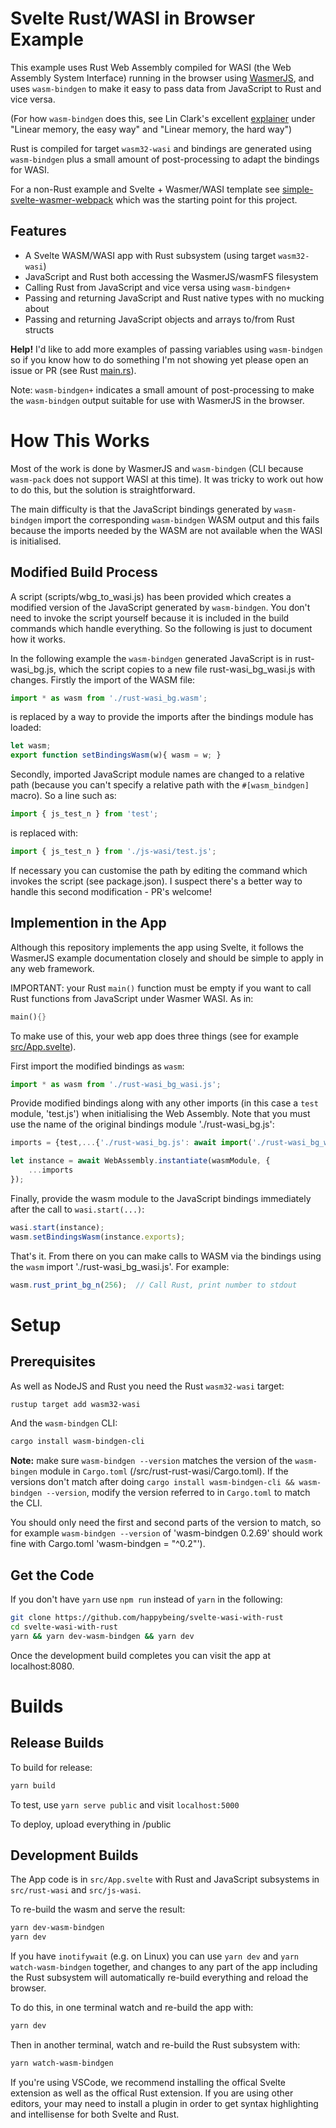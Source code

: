 # Svelte Rust/WASI in Browser Example

This example uses Rust Web Assembly compiled for WASI (the Web Assembly
System Interface) running in the browser using [WasmerJS](https://github.com/wasmerio/wasmer-js), and uses `wasm-bindgen` to make it easy to pass data from JavaScript to Rust and vice versa.

(For how `wasm-bindgen` does this, see Lin Clark's excellent [explainer](https://hacks.mozilla.org/2018/06/babys-first-rustwebassembly-module-say-hi-to-jsconf-eu/) under "Linear memory, the easy way" and "Linear memory, the hard way")

Rust is compiled for target `wasm32-wasi` and bindings are generated using
`wasm-bindgen` plus a small amount of post-processing to adapt the bindings for
WASI.

For a non-Rust example and Svelte + Wasmer/WASI template see [simple-svelte-wasmer-webpack](https://github.com/happybeing/simple-svelte-wasmer-webpack) which was the starting point for this project.

## Features
- A Svelte WASM/WASI app with Rust subsystem (using target `wasm32-wasi`)
- JavaScript and Rust both accessing the WasmerJS/wasmFS filesystem
- Calling Rust from JavaScript and vice versa using `wasm-bindgen+`
- Passing and returning JavaScript and Rust native types with no mucking about
- Passing and returning JavaScript objects and arrays to/from Rust structs

**Help!** I'd like to add more examples of passing variables using `wasm-bindgen` so if you know how to do something I'm not showing yet please open an issue or PR (see Rust [main.rs](https://github.com/happybeing/svelte-wasi-with-rust/blob/main/src/rust-wasi/src/main.rs)).

Note: `wasm-bindgen+` indicates a small amount of post-processing to make the `wasm-bindgen` output suitable for use with WasmerJS in the browser.
# How This Works
Most of the work is done by WasmerJS and `wasm-bindgen` (CLI because `wasm-pack` does not support WASI at this time). It was tricky to work out how to do this, but the solution is straightforward.

The main difficulty is that the JavaScript bindings generated by `wasm-bindgen` import the corresponding `wasm-bindgen` WASM output and this fails because the imports needed by the WASM are not available when the WASI is initialised.

## Modified Build Process
A script (scripts/wbg_to_wasi.js) has been provided which creates a modified version of the JavaScript generated by `wasm-bindgen`. You don't need to invoke the script yourself because it is included in the build commands which handle everything. So the following is just to document how it works.

In the following example the `wasm-bindgen` generated JavaScript is in rust-wasi_bg.js, which the script copies to a new file rust-wasi_bg_wasi.js with changes. Firstly the import of the WASM file:
```javascript
import * as wasm from './rust-wasi_bg.wasm';
```
is replaced by a way to provide the imports after the bindings module has loaded:
```javascript
let wasm;
export function setBindingsWasm(w){ wasm = w; }
```
Secondly, imported JavaScript module names are changed to a relative path (because you can't specify a relative path with the `#[wasm_bindgen]` macro). So a line such as:
```javascript
import { js_test_n } from 'test';
```
is replaced with:
```javascript
import { js_test_n } from './js-wasi/test.js';
```
If necessary you can customise the path by editing the command which invokes the script (see package.json). I suspect there's a better way to handle this second modification - PR's welcome!

## Implemention in the App
Although this repository implements the app using Svelte, it follows the WasmerJS example documentation closely and should be simple to apply in any web framework.

IMPORTANT: your Rust `main()` function must be empty if you want to call Rust functions from JavaScript under Wasmer WASI. As in:
```rust
main(){}
```

To make use of this, your web app does three things (see for example [src/App.svelte](https://github.com/happybeing/svelte-wasi-with-rust/blob/main/src/App.svelte)).

First import the modified bindings as `wasm`:
```javascript
import * as wasm from './rust-wasi_bg_wasi.js';
```

Provide modified bindings along with any other imports (in this case a `test` module, 'test.js') when initialising the Web Assembly. Note that you must use the name of the original bindings module './rust-wasi_bg.js':
```javascript
imports = {test,...{'./rust-wasi_bg.js': await import('./rust-wasi_bg_wasi')},...imports};

let instance = await WebAssembly.instantiate(wasmModule, {
	...imports
});
```
Finally, provide the wasm module to the JavaScript bindings immediately after the call to `wasi.start(...)`:
```javascript
wasi.start(instance);
wasm.setBindingsWasm(instance.exports);
```

That's it. From there on you can make calls to WASM via the bindings using the `wasm` import './rust-wasi_bg_wasi.js'. For example:
```javascript
wasm.rust_print_bg_n(256);  // Call Rust, print number to stdout
```
# Setup

## Prerequisites
As well as NodeJS and Rust you need the Rust `wasm32-wasi` target:
```bash
rustup target add wasm32-wasi
```
And the `wasm-bindgen` CLI:
```bash
cargo install wasm-bindgen-cli
```
**Note:** make sure `wasm-bindgen --version` matches the version of the `wasm-bingen` module in `Cargo.toml` (/src/rust-rust-wasi/Cargo.toml). If the versions don't match after doing `cargo install wasm-bindgen-cli && wasm-bindgen --version`, modify the version referred to in `Cargo.toml` to match the CLI.

You should only need the first and second parts of the version to match, so for example `wasm-bindgen --version` of 'wasm-bindgen 0.2.69' should work fine with Cargo.toml 'wasm-bindgen = "^0.2"').
## Get the Code
If you don't have `yarn` use `npm run` instead of `yarn` in the following:
```bash
git clone https://github.com/happybeing/svelte-wasi-with-rust
cd svelte-wasi-with-rust
yarn && yarn dev-wasm-bindgen && yarn dev
```
Once the development build completes you can visit the app at localhost:8080.

# Builds
## Release Builds
To build for release:
```bash
yarn build
```
To test, use `yarn serve public` and visit `localhost:5000`

To deploy, upload everything in /public
## Development Builds

The App code is in `src/App.svelte` with Rust and  JavaScript subsystems in `src/rust-wasi` and `src/js-wasi`.

To re-build the wasm and serve the result:
```bash
yarn dev-wasm-bindgen
yarn dev
```	

If you have `inotifywait` (e.g. on Linux) you can use `yarn dev` and `yarn watch-wasm-bindgen` together, and changes to any part of the app including the Rust subsystem will automatically re-build everything and reload the browser.

To do this, in one terminal watch and re-build the app with:
```bash
yarn dev
```
Then in another terminal, watch and re-build the Rust subsystem with:
```bash
yarn watch-wasm-bindgen
```

If you're using VSCode, we recommend installing the offical Svelte extension as well as the offical Rust extension. If you are using other editors, your may need to install a plugin in order to get syntax highlighting and intellisense for both Svelte and Rust.

